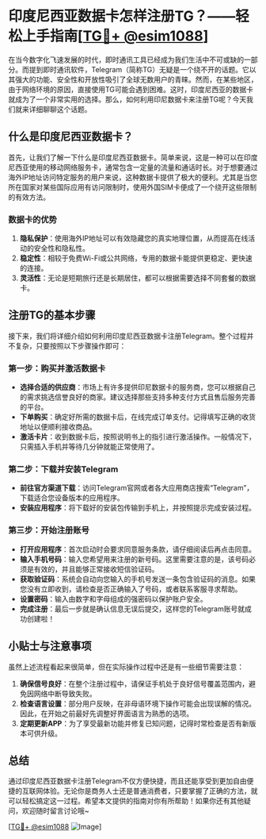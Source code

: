 # 印度尼西亚数据卡怎样注册TG？——轻松上手指南[[TG💪+ @esim1088](https://t.me/s/esim1088)]

在当今数字化飞速发展的时代，即时通讯工具已经成为我们生活中不可或缺的一部分。而提到即时通讯软件，Telegram（简称TG）无疑是一个绕不开的话题。它以其强大的功能、安全性和开放性吸引了全球无数用户的青睐。然而，在某些地区，由于网络环境的原因，直接使用TG可能会遇到困难。这时，印度尼西亚的数据卡就成为了一个非常实用的选择。那么，如何利用印尼数据卡来注册TG呢？今天我们就来详细聊聊这个话题。

## 什么是印度尼西亚数据卡？

首先，让我们了解一下什么是印度尼西亚数据卡。简单来说，这是一种可以在印度尼西亚使用的移动网络服务卡，通常包含一定量的流量和通话时长。对于想要通过海外IP地址访问特定服务的用户来说，这种数据卡提供了极大的便利。尤其是当您所在国家对某些国际应用有访问限制时，使用外国SIM卡便成了一个绕开这些限制的有效方法。

### 数据卡的优势

1. **隐私保护**：使用海外IP地址可以有效隐藏您的真实地理位置，从而提高在线活动的安全性和隐私性。
2. **稳定性**：相较于免费Wi-Fi或公共网络，专用的数据卡能提供更稳定、更快速的连接。
3. **灵活性**：无论是短期旅行还是长期居住，都可以根据需要选择不同套餐的数据卡。

## 注册TG的基本步骤

接下来，我们将详细介绍如何利用印度尼西亚数据卡注册Telegram。整个过程并不复杂，只要按照以下步骤操作即可：

### 第一步：购买并激活数据卡

- **选择合适的供应商**：市场上有许多提供印尼数据卡的服务商，您可以根据自己的需求挑选信誉良好的商家。建议选择那些支持多种支付方式且售后服务完善的平台。
- **下单购买**：确定好所需的数据卡后，在线完成订单支付。记得填写正确的收货地址以便顺利接收商品。
- **激活卡片**：收到数据卡后，按照说明书上的指引进行激活操作。一般情况下，只需插入手机并等待几分钟就能正常使用了。

### 第二步：下载并安装Telegram

- **前往官方渠道下载**：访问Telegram官网或者各大应用商店搜索“Telegram”，下载适合您设备版本的应用程序。
- **安装应用程序**：将下载好的安装包传输到手机上，并按照提示完成安装过程。

### 第三步：开始注册账号

- **打开应用程序**：首次启动时会要求同意服务条款，请仔细阅读后再点击同意。
- **输入手机号码**：输入您希望用来注册的新号码。这里需要注意的是，该号码必须是有效的，并且能够正常接收短信验证码。
- **获取验证码**：系统会自动向您输入的手机号发送一条包含验证码的消息。如果您没有立即收到，请检查是否正确输入了号码，或者联系客服寻求帮助。
- **设置密码**：输入由数字和字母组成的强密码以保护账户安全。
- **完成注册**：最后一步就是确认信息无误后提交，这样您的Telegram账号就成功创建啦！

## 小贴士与注意事项

虽然上述流程看起来很简单，但在实际操作过程中还是有一些细节需要注意：

1. **确保信号良好**：在整个注册过程中，请保证手机处于良好信号覆盖范围内，避免因网络中断导致失败。
2. **检查语言设置**：部分用户反映，在非母语环境下操作可能会出现误解的情况。因此，在开始之前最好先调整好界面语言为熟悉的选项。
3. **定期更新APP**：为了享受最新功能并修复已知问题，记得时常检查是否有新版本可供升级。

## 总结

通过印度尼西亚数据卡注册Telegram不仅方便快捷，而且还能享受到更加自由便捷的互联网体验。无论你是商务人士还是普通消费者，只要掌握了正确的方法，就可以轻松搞定这一过程。希望本文提供的指南对你有所帮助！如果你还有其他疑问，欢迎随时留言讨论哦~ 

[[TG💪+ @esim1088](https://t.me/s/esim1088) ![Image](https://i.postimg.cc/4NQfJmqS/Snipaste-2025-05-13-00-14-12.png)]